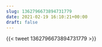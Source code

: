 ```yaml
---
slug: 1362796673894731779
date: 2021-02-19 16:10:21+00:00
draft: false
---
```


{{< tweet 1362796673894731779 >}}
